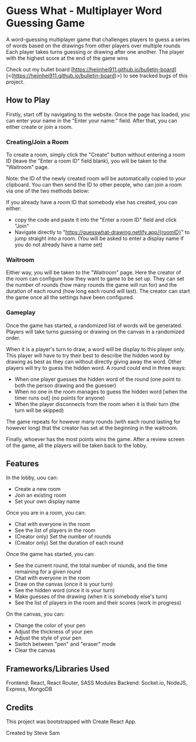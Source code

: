 # Guess What - Multiplayer Word Guessing Game

A word-guessing multiplayer game that challenges players to guess a series of words based on the drawings from other players over multiple rounds
Each player takes turns guessing or drawing after one another. The player with the highest score at the end of the game wins

Check out my bullet board [https://heiinhei911.github.io/bulletin-board](<(https://heiinhei911.github.io/bulletin-board)>) to see tracked bugs of this project.

## How to Play

Firstly, start off by navigating to the website. Once the page has loaded, you can enter your name in the "Enter your name:" field. After that, you can either create or join a room.

### Creating/Join a Room

To create a room, simply click the "Create" button without entering a room ID (leave the "Enter a room ID" field blank), you will be taken to the "Waitroom" page.

Note: the ID of the newly created room will be automatically copied to your clipboard. You can then send the ID to other people, who can join a room via one of the two methods below:

If you already have a room ID that somebody else has created, you can either:

- copy the code and paste it into the "Enter a room ID" field and click "Join"
- Navigate directly to "https://guesswhat-drawing.netlify.app/{roomID}" to jump straight into a room. (You will be asked to enter a display name if you do not already have a name set)

### Waitroom

Either way, you will be taken to the "Waitroom" page. Here the creator of the room can configure how they want to game to be set up. They can set the number of rounds (how many rounds the game will run for) and the duration of each round (how long each round will last). The creator can start the game once all the settings have been configured.

### Gameplay

Once the game has started, a randomized list of words will be generated. Players will take turns guessing or drawing on the canvas in a randomized order.

When it is a player's turn to draw, a word will be display to this player only. This player will have to try their best to describe the hidden word by drawing as best as they can without directly giving away the word. Other players will try to guess the hidden word. A round could end in three ways:

- When one player guesses the hidden word of the round (one point to both the person drawing and the guesser)
- When no one in the room manages to guess the hidden word [when the timer runs out] (no points for anyone)
- When the player disconnects from the room when it is their turn (the turn will be skipped)

The game repeats for however many rounds \(with each round lasting for however long\) that the creator has set at the beginning in the waitroom.

Finally, whoever has the most points wins the game. After a review screen of the game, all the players will be taken back to the lobby.

## Features

In the lobby, uou can:

- Create a new room
- Join an existing room
- Set your own display name

Once you are in a room, you can:

- Chat with everyone in the room
- See the list of players in the room
- (Creator only) Set the number of rounds
- (Creator only) Set the duration of each round

Once the game has started, you can:

- See the current round, the total number of rounds, and the time remaining for a given round
- Chat with everyone in the room
- Draw on the canvas (once it is your turn)
- See the hidden word (once it is your turn)
- Make guesses of the drawing (when it is somebody else's turn)
- See the list of players in the room and their scores (work in progress)

On the canvas, you can:

- Change the color of your pen
- Adjust the thickness of your pen
- Adjust the style of your pen
- Switch between "pen" and "eraser" mode
- Clear the canvas

## Frameworks/Libraries Used

Frontend: React, React Router, SASS Modules
Backend: Socket.io, NodeJS, Express, MongoDB

## Credits

This project was bootstrapped with Create React App.

Created by Steve Sam
